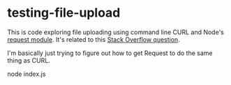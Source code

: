 # testing-file-upload

This is code exploring file uploading using command line CURL and Node's [request module](https://github.com/request/request). It's related to this [Stack Overflow question](http://stackoverflow.com/questions/28245729/what-is-the-equivalent-of-curl-upload-file-in-node-request).

I'm basically just trying to figure out how to get Request to do the same thing as CURL.

node index.js

